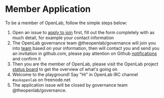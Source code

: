 # Member Application
To be a member of OpenLab, follow the simple steps below:

1. Open an issue to [apply to join](https://github.com/theopenlab/openlab/issues/new?template=joinin.md&&labels=new%20member) first, fill out the form completely with as much detail, for example your contact information
2. The OpenLab governance team @theopenlab/governance will join you into [team](https://github.com/orgs/theopenlab/teams) based on your information, then will contact you and send you an invitation in github.com, please pay attention on Github [notifications](https://github.com/notifications) and confirm it
3. Then you are the member of OpenLab, please visit the OpenLab project [status board](https://github.com/orgs/theopenlab/projects/1) to get the overview of what's going on
4. Welcome to the playground! Say "Hi" in OpenLab IRC channel `#askopenlab` on freenode.net
5. The application issue will be closed by governance team @theopenlab/governance.
